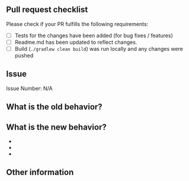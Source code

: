 ## Pull request checklist

Please check if your PR fulfills the following requirements:
- [ ] Tests for the changes have been added (for bug fixes / features)
- [ ] Readme.md has been updated to reflect changes.
- [ ] Build (`./gradlew clean build`) was run locally and any changes were pushed

## Issue
<!-- Which issue is being solved with this pull request? -->

Issue Number: N/A


## What is the old behavior?
<!-- Please describe the current behavior that you are modifying, or link to a relevant issue. -->


## What is the new behavior?
<!-- Please describe the behavior or changes that are being added by this PR. -->

-
-
-

## Other information

<!-- Any other information that is important to this PR such as screenshots of how the component looks before and after the change. -->
